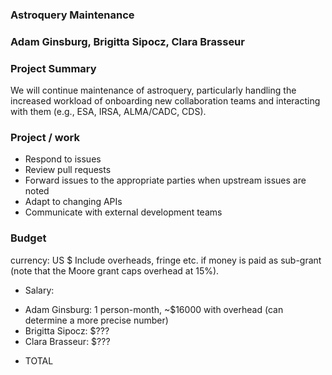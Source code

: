 ### Astroquery Maintenance

### Adam Ginsburg, Brigitta Sipocz, Clara Brasseur

### Project Summary
We will continue maintenance of astroquery, particularly handling the increased workload of onboarding new collaboration teams and interacting with them (e.g., ESA, IRSA, ALMA/CADC, CDS).

### Project / work

 * Respond to issues
 * Review pull requests
 * Forward issues to the appropriate parties when upstream issues are noted
 * Adapt to changing APIs
 * Communicate with external development teams

### Budget
currency: US $
Include overheads, fringe etc. if money is paid as sub-grant (note that the Moore grant caps overhead at 15%).

- Salary:

 * Adam Ginsburg: 1 person-month, ~$16000 with overhead (can determine a more precise number)
 * Brigitta Sipocz: $???
 * Clara Brasseur: $???

- TOTAL
